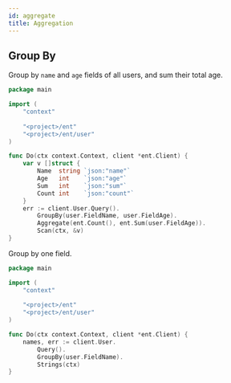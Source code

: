 ```yaml
---
id: aggregate
title: Aggregation
---
```


## Group By

Group by `name` and `age` fields of all users, and sum their total age.

```go
package main

import (
	"context"
	
	"<project>/ent"
	"<project>/ent/user"
)

func Do(ctx context.Context, client *ent.Client) {
	var v []struct {
		Name  string `json:"name"`
		Age   int    `json:"age"`
		Sum   int    `json:"sum"`
		Count int    `json:"count"`
	}
	err := client.User.Query().
		GroupBy(user.FieldName, user.FieldAge).
		Aggregate(ent.Count(), ent.Sum(user.FieldAge)).
		Scan(ctx, &v)
}
```

Group by one field.

```go
package main

import (
	"context"
	
	"<project>/ent"
	"<project>/ent/user"
)

func Do(ctx context.Context, client *ent.Client) {
	names, err := client.User.
		Query().
		GroupBy(user.FieldName).
		Strings(ctx)
}
```
